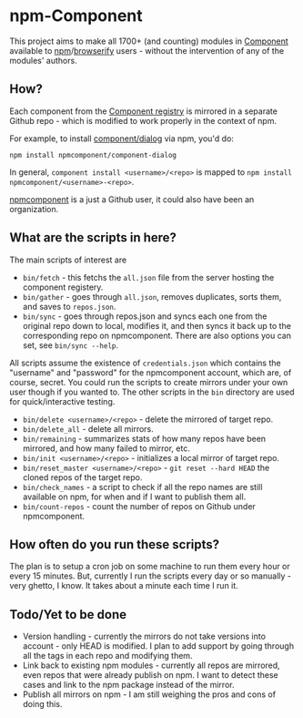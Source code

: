 npm-Component
=============

This project aims to make all 1700+ (and counting) modules in [Component](https://github.com/component/component/) available to [npm](https://www.npmjs.org/)/[browserify](http://browserify.org/) users - without the intervention of any of the modules' authors.

## How?

Each component from the [Component registry](https://github.com/component/component/wiki/Components) is mirrored in a separate Github repo - which is modified to work properly in the context of npm.

For example, to install [component/dialog](https://github.com/component/dialog) via npm, you'd do:

    npm install npmcomponent/component-dialog

In general, `component install <username>/<repo>` is mapped to `npm install npmcomponent/<username>-<repo>`.

[npmcomponent](https://github.com/npmcomponent) is a just a Github user, it could also have been an organization.

## What are the scripts in here?

The main scripts of interest are 

* `bin/fetch` - this fetchs the `all.json` file from the server hosting the component registery.
* `bin/gather` - goes through `all.json`, removes duplicates, sorts them, and saves to `repos.json`.
* `bin/sync` - goes through repos.json and syncs each one from the original repo down to local, modifies it, and then syncs it back up to the corresponding repo on npmcomponent. There are also options you can set, see `bin/sync --help`.

All scripts assume the existence of `credentials.json` which contains the "username" and "password" for the npmcomponent account, which are, of course, secret. You could run the scripts to create mirrors under your own user though if you wanted to. The other scripts in the `bin` directory are used for quick/interactive testing.

* `bin/delete <username>/<repo>` - delete the mirrored of target repo.
* `bin/delete_all` - delete all mirrors.
* `bin/remaining` - summarizes stats of how many repos have been mirrored, and how many failed to mirror, etc.
* `bin/init <username>/<repo>` - initializes a local mirror of target repo.
* `bin/reset_master <username>/<repo>` - `git reset --hard HEAD` the cloned repos of the target repo.
* `bin/check_names` - a script to check if all the repo names are still available on npm, for when and if I want to publish them all.
* `bin/count-repos` - count the number of repos on Github under npmcomponent.

## How often do you run these scripts?

The plan is to setup a cron job on some machine to run them every hour or every 15 minutes. But, currently I run the scripts every day or so manually - very ghetto, I know. It takes about a minute each time I run it.

## Todo/Yet to be done

* Version handling - currently the mirrors do not take versions into account - only HEAD is modified. I plan to add support by going through all the tags in each repo and modifying them.
* Link back to existing npm modules - currently all repos are mirrored, even repos that were already publish on npm. I want to detect these cases and link to the npm package instead of the mirror.
* Publish all mirrors on npm - I am still weighing the pros and cons of doing this.